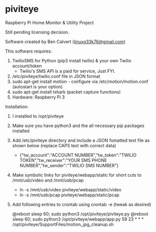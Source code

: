 # piviteye
Raspberry Pi Home Monitor &amp; Utility Project

Still pending licensing decision.

Software created by Ben Calvert (linuxg33k76@gmail.com)

This software requires:

1.  TwilioSMS for Python (pip3 install twilio) & your own Twilio account/token
    - Twilio's SMS API is a paid for service, Just FYI.
2.  /etc/piviteye/twilio.conf file in JSON format
3.  sudo apt-get install motion - configure via /etc/motion/motion.conf (autostart is your option)
4.  sudo apt-get install tshark (packet capture functions)
4.  Hardware:  Raspberry Pi 3

Installation:

1.  I installed to /opt/piviteye
2.  Make sure you have python3 and the all necessary pip packages installed
3.  Add /etc/piviteye directory and include a JSON fomatted text file as shown below (replace CAPS text with correct data)
    - {"tw_account":"ACCOUNT NUMBER","tw_token":"TWILIO TOKEN","tw_receiver":"YOUR SMS PHONE NUMBER","tw_sender":"TWILIO SMS NUMBER"}
4.  Make symbolic links for piviteye/webapp/static for short cuts to /mnt/usb/video and /mnt/usb/pcap
    - ln -s /mnt/usb/video piviteye/webapp/static/video
    - ln -s /mnt/usb/pcap piviteye/webapp/static/pcap
5.  Add following entries to crontab using crontab -e (tweak as desired)
    
    @reboot sleep 60; sudo python3 /opt/piviteye/piviteye.py
    @reboot sleep 60; sudo python3 /opt/piviteye/webapp/app.py
    59 23 * * * /opt/piviteye/SupportFiles/motion_jpg_cleanup.sh


